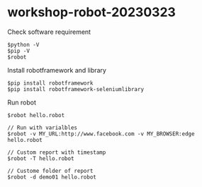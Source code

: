 # workshop-robot-20230323

Check software requirement
```
$python -V
$pip -V
$robot
```

Install robotframework and library
```
$pip install robotframework
$pip install robotframework-seleniumlibrary
```

Run robot
```
$robot hello.robot

// Run with varialbles
$robot -v MY_URL:http://www.facebook.com -v MY_BROWSER:edge hello.robot

// Custom report with timestamp
$robot -T hello.robot

// Custome folder of report
$robot -d demo01 hello.robot
```
